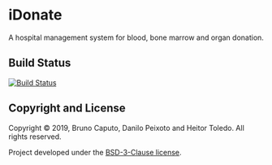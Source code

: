 # iDonate
A hospital management system for blood, bone marrow and organ donation.

Build Status
------------
[![Build Status](https://travis-ci.org/danilopeixoto/idonate.svg?branch=master)](https://travis-ci.org/danilopeixoto/idonate)

Copyright and License
---------------------
Copyright &copy; 2019, Bruno Caputo, Danilo Peixoto and Heitor Toledo. All rights reserved.

Project developed under the [BSD-3-Clause license](LICENSE).